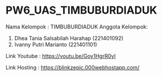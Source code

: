 # PW6_UAS_TIMBUBURDIADUK

Nama Kelompok : TIMBUBURDIADUK
Anggota Kelompok:
1. Dhea Tania Salsabilah Harahap (221401092)
2. Ivanny Putri Marianto (221401101)


Link Youtube : https://youtu.be/Goy1HgrR0yI

Link Hosting : https://blinkzepic.000webhostapp.com/

